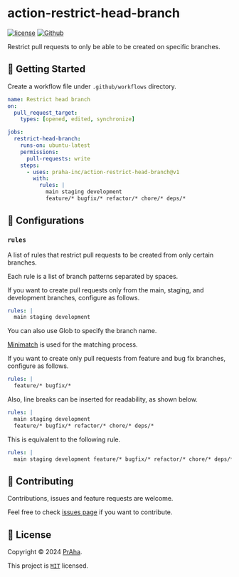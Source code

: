 # action-restrict-head-branch

[![license](https://img.shields.io/badge/License-MIT-green.svg)](https://github.com/praha-inc/action-restrict-head-branch/blob/main/LICENSE)
[![Github](https://img.shields.io/github/followers/praha-inc?label=Follow&logo=github&style=social)](https://github.com/orgs/praha-inc/followers)

Restrict pull requests to only be able to be created on specific branches.

## 👏 Getting Started

Create a workflow file under ```.github/workflows``` directory.

```yaml
name: Restrict head branch
on:
  pull_request_target:
    types: [opened, edited, synchronize]

jobs:
  restrict-head-branch:
    runs-on: ubuntu-latest
    permissions:
      pull-requests: write
    steps:
      - uses: praha-inc/action-restrict-head-branch@v1
        with:
          rules: |
            main staging development
            feature/* bugfix/* refactor/* chore/* deps/*
```

## 🔧 Configurations

### `rules`

A list of rules that restrict pull requests to be created from only certain branches.

Each rule is a list of branch patterns separated by spaces.

If you want to create pull requests only from the main, staging, and development branches, configure as follows.

```yaml
rules: |
  main staging development
```

You can also use Glob to specify the branch name.

[Minimatch](https://github.com/isaacs/minimatch) is used for the matching process.

If you want to create only pull requests from feature and bug fix branches, configure as follows.

```yaml
rules: |
  feature/* bugfix/*
```

Also, line breaks can be inserted for readability, as shown below.

```yaml
rules: |
  main staging development
  feature/* bugfix/* refactor/* chore/* deps/*
```

This is equivalent to the following rule.

```yaml
rules: |
  main staging development feature/* bugfix/* refactor/* chore/* deps/*
```

## 🤝 Contributing

Contributions, issues and feature requests are welcome.

Feel free to check [issues page](https://github.com/praha-inc/action-restrict-head-branch/issues) if you want to contribute.

## 📝 License

Copyright © 2024 [PrAha](https://www.praha-inc.com/).

This project is [```MIT```](https://github.com/praha-inc/action-restrict-head-branch/blob/main/LICENSE) licensed.
